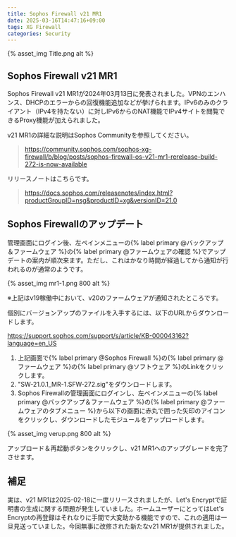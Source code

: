 ```yaml
---
title: Sophos Firewall v21 MR1
date: 2025-03-16T14:47:16+09:00
tags: XG Firewall
categories: Security
---
```


{% asset_img Title.png alt %}

## Sophos Firewall v21 MR1

Sophos Firewall v21 MR1が2024年03月13日に発表されました。VPNのエンハンス、DHCPのエラーからの回復機能追加などが挙げられます。IPv6のみのクライアント（IPv4を持たない）に対しIPv6からのNAT機能でIPv4サイトを閲覧できるProxy機能が加えられました。 
<!-- more -->

v21 MR1の詳細な説明はSophos Communityを参照してください。
> <https://community.sophos.com/sophos-xg-firewall/b/blog/posts/sophos-firewall-os-v21-mr1-rerelease-build-272-is-now-available>

リリースノートはこちらです。
> <https://docs.sophos.com/releasenotes/index.html?productGroupID=nsg&productID=xg&versionID=21.0>

## Sophos Firewallのアップデート

管理画面にログイン後、左ペインメニューの{% label primary @バックアップ＆ファームウェア %}の{% label primary @ファームウェアの確認 %}でアップデートの案内が順次来ます。ただし、これはかなり時間が経過してから通知が行われるのが通常のようです。

{% asset_img mr1-1.png 800 alt %}

※上記はv19稼働中において、v20のファームウェアが通知されたところです。

個別にバージョンアップのファイルを入手するには、以下のURLからダウンロードします。

<https://support.sophos.com/support/s/article/KB-000043162?language=en_US>

1. 上記画面で{% label primary @Sophos Firewall %}の{% label primary @ファームウェア %}の{% label primary @ソフトウェア %}のLinkをクリックします。
2. "SW-21.0.1_MR-1.SFW-272.sig"をダウンロードします。
3. Sophos Firewallの管理画面にログインし、左ペインメニューの{% label primary @バックアップ＆ファームウェア %}の{% label primary @ファームウェアのタブメニュー %}から以下の画面に赤丸で囲った矢印のアイコンをクリックし、ダウンロードしたモジュールをアップロードします。

{% asset_img verup.png 800 alt %}

アップロード＆再起動ボタンをクリックし、v21 MR1へのアップグレードを完了させます。

## 補足

実は、v21 MR1は2025-02-18に一度リリースされましたが、Let's Encryptで証明書の生成に関する問題が発生していました。ホームユーザーにとってはLet's Encryptの再登録はそれなりに手間で大変助かる機能ですので、これの適用は一旦見送っていました。今回無事に改修された新たなv21 MR1が提供されました。
